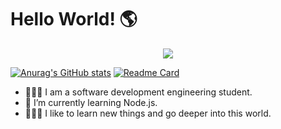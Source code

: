 
# Hello World! 🌎

<p align="center">
  <img src="https://media1.tenor.com/images/7a02a98776f6b89c59c3cf8fdbfa0e9b/tenor.gif?itemid=14522842">
</p>

[![Anurag's GitHub stats](https://github-readme-stats.vercel.app/api?username=JoseABermudez57&theme=dark&show_icons=true)](https://github.com/anuraghazra/github-readme-stats)
[![Readme Card](https://github-readme-stats.vercel.app/api/pin/?username=JoseABermudez57&theme=dark&show_icons=true&repo=Multi-client-chat-with-Sockets)](https://github.com/anuraghazra/github-readme-stats)

- 👨🏽‍🎓 I am a software development engineering student.
- 🧠 I’m currently learning Node.js.
- 👩🏻‍💻 I like to learn new things and go deeper into this world.

